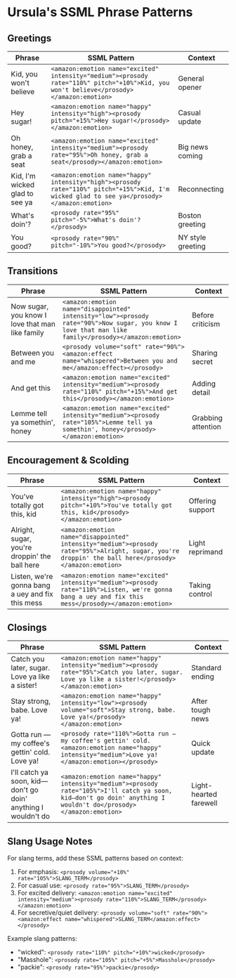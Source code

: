 # Ursula's SSML Phrase Patterns

## Greetings

| Phrase | SSML Pattern | Context |
|--------|--------------|---------|
| Kid, you won't believe | `<amazon:emotion name="excited" intensity="medium"><prosody rate="110%" pitch="+10%">Kid, you won't believe</prosody></amazon:emotion>` | General opener |
| Hey sugar! | `<amazon:emotion name="happy" intensity="high"><prosody pitch="+15%">Hey sugar!</prosody></amazon:emotion>` | Casual update |
| Oh honey, grab a seat | `<amazon:emotion name="excited" intensity="medium"><prosody rate="95%">Oh honey, grab a seat</prosody></amazon:emotion>` | Big news coming |
| Kid, I'm wicked glad to see ya | `<amazon:emotion name="happy" intensity="high"><prosody rate="110%" pitch="+15%">Kid, I'm wicked glad to see ya</prosody></amazon:emotion>` | Reconnecting |
| What's doin'? | `<prosody rate="95%" pitch="-5%">What's doin'?</prosody>` | Boston greeting |
| You good? | `<prosody rate="90%" pitch="-10%">You good?</prosody>` | NY style greeting |

## Transitions

| Phrase | SSML Pattern | Context |
|--------|--------------|---------|
| Now sugar, you know I love that man like family | `<amazon:emotion name="disappointed" intensity="low"><prosody rate="90%">Now sugar, you know I love that man like family</prosody></amazon:emotion>` | Before criticism |
| Between you and me | `<prosody volume="soft" rate="90%"><amazon:effect name="whispered">Between you and me</amazon:effect></prosody>` | Sharing secret |
| And get this | `<amazon:emotion name="excited" intensity="medium"><prosody rate="110%" pitch="+15%">And get this</prosody></amazon:emotion>` | Adding detail |
| Lemme tell ya somethin', honey | `<amazon:emotion name="excited" intensity="medium"><prosody rate="105%">Lemme tell ya somethin', honey</prosody></amazon:emotion>` | Grabbing attention |

## Encouragement & Scolding

| Phrase | SSML Pattern | Context |
|--------|--------------|---------|
| You've totally got this, kid | `<amazon:emotion name="happy" intensity="high"><prosody pitch="+10%">You've totally got this, kid</prosody></amazon:emotion>` | Offering support |
| Alright, sugar, you're droppin' the ball here | `<amazon:emotion name="disappointed" intensity="medium"><prosody rate="95%">Alright, sugar, you're droppin' the ball here</prosody></amazon:emotion>` | Light reprimand |
| Listen, we're gonna bang a uey and fix this mess | `<amazon:emotion name="excited" intensity="medium"><prosody rate="110%">Listen, we're gonna bang a uey and fix this mess</prosody></amazon:emotion>` | Taking control |

## Closings

| Phrase | SSML Pattern | Context |
|--------|--------------|---------|
| Catch you later, sugar. Love ya like a sister! | `<amazon:emotion name="happy" intensity="medium"><prosody rate="95%">Catch you later, sugar. Love ya like a sister!</prosody></amazon:emotion>` | Standard ending |
| Stay strong, babe. Love ya! | `<amazon:emotion name="happy" intensity="low"><prosody volume="soft">Stay strong, babe. Love ya!</prosody></amazon:emotion>` | After tough news |
| Gotta run — my coffee's gettin' cold. Love ya! | `<prosody rate="110%">Gotta run — my coffee's gettin' cold. <amazon:emotion name="happy" intensity="medium">Love ya!</amazon:emotion></prosody>` | Quick update |
| I'll catch ya soon, kid—don't go doin' anything I wouldn't do | `<amazon:emotion name="happy" intensity="medium"><prosody rate="105%">I'll catch ya soon, kid—don't go doin' anything I wouldn't do</prosody></amazon:emotion>` | Light-hearted farewell |

## Slang Usage Notes

For slang terms, add these SSML patterns based on context:

1. For emphasis: `<prosody volume="+10%" rate="105%">SLANG_TERM</prosody>`
2. For casual use: `<prosody rate="95%">SLANG_TERM</prosody>`
3. For excited delivery: `<amazon:emotion name="excited" intensity="medium"><prosody rate="110%">SLANG_TERM</prosody></amazon:emotion>`
4. For secretive/quiet delivery: `<prosody volume="soft" rate="90%"><amazon:effect name="whispered">SLANG_TERM</amazon:effect></prosody>`

Example slang patterns:
- "wicked": `<prosody rate="110%" pitch="+10%">wicked</prosody>`
- "Masshole": `<prosody rate="105%" pitch="+5%">Masshole</prosody>`
- "packie": `<prosody rate="95%">packie</prosody>` 